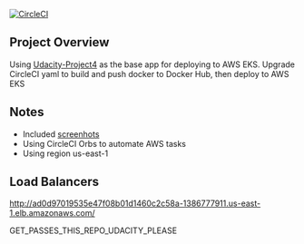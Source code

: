 [![CircleCI](https://circleci.com/gh/thailx/Udacity-Devops-Capstone.svg?style=shield)](https://circleci.com/gh/thailx/Udacity-Devops-Capstone)

## Project Overview
Using [Udacity-Project4](https://github.com/thailx/Udacity-Devops-Capstone) as the base app for deploying to AWS EKS. Upgrade CircleCI yaml to build and push docker to Docker Hub, then deploy to AWS EKS

## Notes
- Included [screenhots](https://github.com/thailx/Udacity-Devops-Capstone/tree/main/screenshots)
- Using CircleCI Orbs to automate AWS tasks
- Using region us-east-1

## Load Balancers
http://ad0d97019535e47f08b01d1460c2c58a-1386777911.us-east-1.elb.amazonaws.com/

GET_PASSES_THIS_REPO_UDACITY_PLEASE
